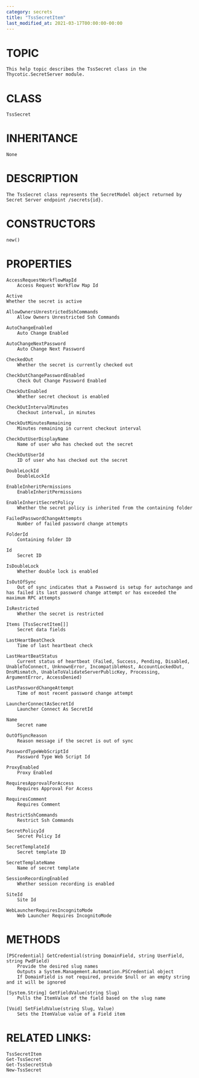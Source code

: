 ```yaml
---
category: secrets
title: "TssSecretItem"
last_modified_at: 2021-03-17T00:00:00-00:00
---
```


# TOPIC
    This help topic describes the TssSecret class in the Thycotic.SecretServer module.

# CLASS
    TssSecret

# INHERITANCE
    None

# DESCRIPTION
    The TssSecret class represents the SecretModel object returned by Secret Server endpoint /secrets{id}.

# CONSTRUCTORS
    new()

# PROPERTIES
    AccessRequestWorkflowMapId
        Access Request Workflow Map Id

    Active
    Whether the secret is active

    AllowOwnersUnrestrictedSshCommands
        Allow Owners Unrestricted Ssh Commands

    AutoChangeEnabled
        Auto Change Enabled

    AutoChangeNextPassword
        Auto Change Next Password

    CheckedOut
        Whether the secret is currently checked out

    CheckOutChangePasswordEnabled
        Check Out Change Password Enabled

    CheckOutEnabled
        Whether secret checkout is enabled

    CheckOutIntervalMinutes
        Checkout interval, in minutes

    CheckOutMinutesRemaining
        Minutes remaining in current checkout interval

    CheckOutUserDisplayName
        Name of user who has checked out the secret

    CheckOutUserId
        ID of user who has checked out the secret

    DoubleLockId
        DoubleLockId

    EnableInheritPermissions
        EnableInheritPermissions

    EnableInheritSecretPolicy
        Whether the secret policy is inherited from the containing folder

    FailedPasswordChangeAttempts
        Number of failed password change attempts

    FolderId
        Containing folder ID

    Id
        Secret ID

    IsDoubleLock
        Whether double lock is enabled

    IsOutOfSync
        Out of sync indicates that a Password is setup for autochange and has failed its last password change attempt or has exceeded the maximum RPC attempts

    IsRestricted
        Whether the secret is restricted

    Items [TssSecretItem[]]
        Secret data fields

    LastHeartBeatCheck
        Time of last heartbeat check

    LastHeartBeatStatus
        Current status of heartbeat (Failed, Success, Pending, Disabled, UnableToConnect, UnknownError, IncompatibleHost, AccountLockedOut, DnsMismatch, UnableToValidateServerPublicKey, Processing, ArgumentError, AccessDenied)

    LastPasswordChangeAttempt
        Time of most recent password change attempt

    LauncherConnectAsSecretId
        Launcher Connect As SecretId

    Name
        Secret name

    OutOfSyncReason
        Reason message if the secret is out of sync

    PasswordTypeWebScriptId
        Password Type Web Script Id

    ProxyEnabled
        Proxy Enabled

    RequiresApprovalForAccess
        Requires Approval For Access

    RequiresComment
        Requires Comment

    RestrictSshCommands
        Restrict Ssh Commands

    SecretPolicyId
        Secret Policy Id

    SecretTemplateId
        Secret template ID

    SecretTemplateName
        Name of secret template

    SessionRecordingEnabled
        Whether session recording is enabled

    SiteId
        Site Id

    WebLauncherRequiresIncognitoMode
        Web Launcher Requires IncognitoMode

# METHODS

    [PSCredential] GetCredential(string DomainField, string UserField, string PwdField)
        Provide the desired slug names
        Outputs a System.Management.Automation.PSCredential object
        If DomainField is not required, provide $null or an empty string and it will be ignored

    [System.String] GetFieldValue(string Slug)
        Pulls the ItemValue of the field based on the slug name

    [Void] SetFieldValue(string Slug, Value)
        Sets the ItemValue value of a Field item

# RELATED LINKS:
    TssSecretItem
    Get-TssSecret
    Get-TssSecretStub
    New-TssSecret